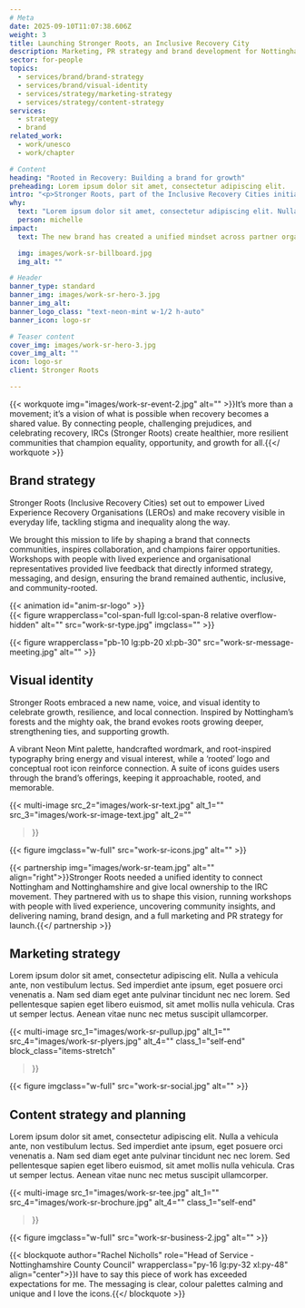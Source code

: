 ```yaml
---
# Meta
date: 2025-09-10T11:07:38.606Z
weight: 3
title: Launching Stronger Roots, an Inclusive Recovery City
description: Marketing, PR strategy and brand development for Nottinghamshire-wide recovery movement
sector: for-people
topics:
  - services/brand/brand-strategy
  - services/brand/visual-identity
  - services/strategy/marketing-strategy
  - services/strategy/content-strategy
services:
  - strategy
  - brand
related_work:
  - work/unesco
  - work/chapter

# Content
heading: "Rooted in Recovery: Building a brand for growth"
preheading: Lorem ipsum dolor sit amet, consectetur adipiscing elit.
intro: "<p>Stronger Roots, part of the Inclusive Recovery Cities initiative, is transforming how addiction and recovery are understood in Nottingham and Nottinghamshire. By tackling stigma, educating services, and partnering with employers and communities, it creates welcoming spaces where people in recovery are supported to thrive, grow, and build stronger, connected futures.</p>"
why:
  text: "Lorem ipsum dolor sit amet, consectetur adipiscing elit. Nulla a vehicula ante, non vestibulum lectus."
  person: michelle
impact:
  text: The new brand has created a unified mindset across partner organisations, giving the movement a shared voice and stronger presence. Its bold visual identity helps it stand out in the community while setting a benchmark for best practice within the wider Inclusive Recovery Cities initiative.

  img: images/work-sr-billboard.jpg
  img_alt: ""

# Header
banner_type: standard
banner_img: images/work-sr-hero-3.jpg
banner_img_alt: 
banner_logo_class: "text-neon-mint w-1/2 h-auto"
banner_icon: logo-sr

# Teaser content
cover_img: images/work-sr-hero-3.jpg
cover_img_alt: ""
icon: logo-sr
client: Stronger Roots

---
```


{{< workquote img="images/work-sr-event-2.jpg" alt="" >}}It’s more than a movement; it’s a vision of what is possible when recovery becomes a shared value. By connecting people, challenging prejudices, and celebrating recovery, IRCs (Stronger Roots) create healthier, more resilient communities that champion equality, opportunity, and growth for all.{{</ workquote >}}

<!-- Text left -->
<div class="w-full grid grid-cols-12 gap-x-2.5 gap-y-6 lg:gap-6 xl:gap-8">
  <div class="prose col-span-full lg:col-span-8">

  ## Brand strategy

  Stronger Roots (Inclusive Recovery Cities) set out to empower Lived Experience Recovery Organisations (LEROs) and make recovery visible in everyday life, tackling stigma and inequality along the way.

  We brought this mission to life by shaping a brand that connects communities, inspires collaboration, and champions fairer opportunities. Workshops with people with lived experience and organisational representatives provided live feedback that directly informed strategy, messaging, and design, ensuring the brand remained authentic, inclusive, and community-rooted.
  </div>
</div>

<div class="w-full grid grid-cols-12 gap-x-2.5 gap-y-6 lg:gap-6 xl:gap-8">
  <div class="col-span-full lg:col-span-4 aspect-square relative overflow-hidden self-end">
    {{< animation id="anim-sr-logo" >}}
  </div>
  {{< figure wrapperclass="col-span-full lg:col-span-8 relative overflow-hidden" alt="" src="work-sr-type.jpg" imgclass="" >}}
</div>

{{< figure wrapperclass="pb-10 lg:pb-20 xl:pb-30" src="work-sr-message-meeting.jpg" alt="" >}}


<!-- Text right -->
<div class="w-full grid grid-cols-12 gap-x-2.5 gap-y-6 lg:gap-6 xl:gap-8 section">
  <div class="prose col-span-full lg:col-span-8 lg:col-start-5">

  ## Visual identity

  Stronger Roots embraced a new name, voice, and visual identity to celebrate growth, resilience, and local connection. Inspired by Nottingham’s forests and the mighty oak, the brand evokes roots growing deeper, strengthening ties, and supporting growth.

  A vibrant Neon Mint palette, handcrafted wordmark, and root-inspired typography bring energy and visual interest, while a ‘rooted’ logo and conceptual root icon reinforce connection. A suite of icons guides users through the brand’s offerings, keeping it approachable, rooted, and memorable.
   
  </div>
</div>

{{< multi-image
  src_2="images/work-sr-text.jpg" alt_1=""
  src_3="images/work-sr-image-text.jpg" alt_2=""
  >}}



{{< figure imgclass="w-full" src="work-sr-icons.jpg" alt="" >}}

{{< partnership img="images/work-sr-team.jpg" alt="" align="right">}}Stronger Roots needed a unified identity to connect Nottingham and Nottinghamshire and give local ownership to the IRC movement. They partnered with us to shape this vision, running workshops with people with lived experience, uncovering community insights, and delivering naming, brand design, and a full marketing and PR strategy for launch.{{</ partnership >}}



<!-- Text left -->
<div class="w-full grid grid-cols-12 gap-x-2.5 gap-y-6 lg:gap-6 xl:gap-8 section">
  <div class="prose col-span-full lg:col-span-8">

  ## Marketing strategy

  Lorem ipsum dolor sit amet, consectetur adipiscing elit. Nulla a vehicula ante, non vestibulum lectus. Sed imperdiet ante ipsum, eget posuere orci venenatis a. Nam sed diam eget ante pulvinar tincidunt nec nec lorem. Sed pellentesque sapien eget libero euismod, sit amet mollis nulla vehicula. Cras ut semper lectus. Aenean vitae nunc nec metus suscipit ullamcorper.

   
  </div>
</div>

{{< multi-image
  src_1="images/work-sr-pullup.jpg" alt_1=""
  src_4="images/work-sr-plyers.jpg" alt_4=""
  class_1="self-end"
  block_class="items-stretch"
  >}}




{{< figure imgclass="w-full" src="work-sr-social.jpg" alt="" >}}


<!-- Text right -->
<div class="w-full grid grid-cols-12 gap-x-2.5 gap-y-6 lg:gap-6 xl:gap-8 section">
  <div class="prose col-span-full lg:col-span-8 lg:col-start-5">

  ## Content strategy and planning


  Lorem ipsum dolor sit amet, consectetur adipiscing elit. Nulla a vehicula ante, non vestibulum lectus. Sed imperdiet ante ipsum, eget posuere orci venenatis a. Nam sed diam eget ante pulvinar tincidunt nec nec lorem. Sed pellentesque sapien eget libero euismod, sit amet mollis nulla vehicula. Cras ut semper lectus. Aenean vitae nunc nec metus suscipit ullamcorper.
   
  </div>
</div>

{{< multi-image
  src_1="images/work-sr-tee.jpg" alt_1=""
  src_4="images/work-sr-brochure.jpg" alt_4=""
  class_1="self-end"
  >}}

{{< figure imgclass="w-full" src="work-sr-business-2.jpg" alt="" >}}


{{< blockquote author="Rachel Nicholls" role="Head of Service - Nottinghamshire County Council" wrapperclass="py-16 lg:py-32 xl:py-48" align="center">}}I have to say this piece of work has exceeded expectations for me. The messaging is clear, colour palettes calming and unique and I love the icons.{{</ blockquote >}}

